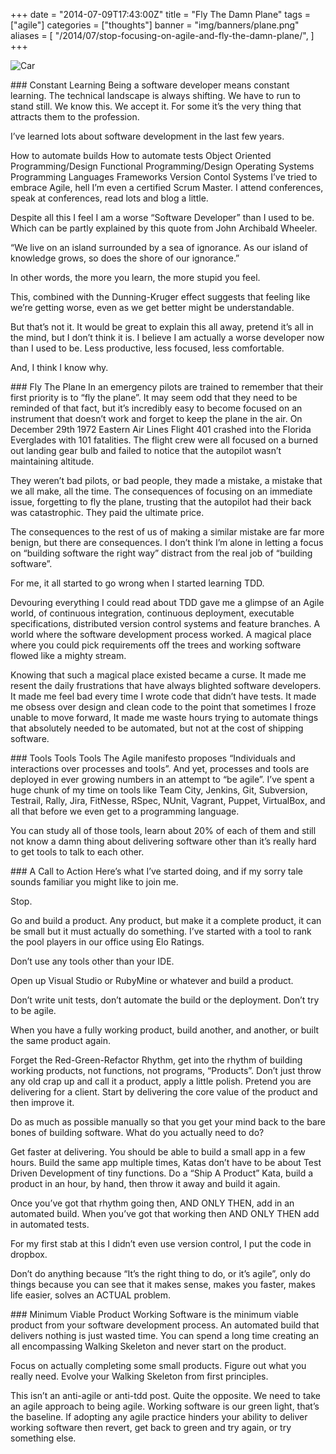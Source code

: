 +++
date = "2014-07-09T17:43:00Z"
title = "Fly The Damn Plane"
tags = ["agile"]
categories = ["thoughts"]
banner = "img/banners/plane.png"
aliases = [
    "/2014/07/stop-focusing-on-agile-and-fly-the-damn-plane/",
]
+++

![Car](/img/plane.png)

### Constant Learning
Being a software developer means constant learning. The technical landscape is always shifting. We have to run to stand still. We know this. We accept it. For some it’s the very thing that attracts them to the profession.

I’ve learned lots about software development in the last few years.

How to automate builds
How to automate tests
Object Oriented Programming/Design
Functional Programming/Design
Operating Systems
Programming Languages
Frameworks
Version Contol Systems
I’ve tried to embrace Agile, hell I’m even a certified Scrum Master. I attend conferences, speak at conferences, read lots and blog a little.

Despite all this I feel I am a worse “Software Developer” than I used to be. Which can be partly explained by this quote from John Archibald Wheeler.

“We live on an island surrounded by a sea of ignorance. As our island of knowledge grows, so does the shore of our ignorance.”

In other words, the more you learn, the more stupid you feel.

This, combined with the Dunning-Kruger effect suggests that feeling like we’re getting worse, even as we get better might be understandable.

But that’s not it. It would be great to explain this all away, pretend it’s all in the mind, but I don’t think it is. I believe I am actually a worse developer now than I used to be. Less productive, less focused, less comfortable.

And, I think I know why.

### Fly The Plane
In an emergency pilots are trained to remember that their first priority is to “fly the plane”. It may seem odd that they need to be reminded of that fact, but it’s incredibly easy to become focused on an instrument that doesn’t work and forget to keep the plane in the air. On December 29th 1972 Eastern Air Lines Flight 401 crashed into the Florida Everglades with 101 fatalities. The flight crew were all focused on a burned out landing gear bulb and failed to notice that the autopilot wasn’t maintaining altitude.

They weren’t bad pilots, or bad people, they made a mistake, a mistake that we all make, all the time. The consequences of focusing on an immediate issue, forgetting to fly the plane, trusting that the autopilot had their back was catastrophic. They paid the ultimate price.

The consequences to the rest of us of making a similar mistake are far more benign, but there are consequences. I don’t think I’m alone in letting a focus on “building software the right way” distract from the real job of “building software”.

For me, it all started to go wrong when I started learning TDD.

Devouring everything I could read about TDD gave me a glimpse of an Agile world, of continuous integration, continuous deployment, executable specifications, distributed version control systems and feature branches. A world where the software development process worked. A magical place where you could pick requirements off the trees and working software flowed like a mighty stream.

Knowing that such a magical place existed became a curse. It made me resent the daily frustrations that have always blighted software developers. It made me feel bad every time I wrote code that didn’t have tests. It made me obsess over design and clean code to the point that sometimes I froze unable to move forward, It made me waste hours trying to automate things that absolutely needed to be automated, but not at the cost of shipping software.

### Tools Tools Tools
The Agile manifesto proposes “Individuals and interactions over processes and tools”. And yet, processes and tools are deployed in ever growing numbers in an attempt to “be agile”. I’ve spent a huge chunk of my time on tools like Team City, Jenkins, Git, Subversion, Testrail, Rally, Jira, FitNesse, RSpec, NUnit, Vagrant, Puppet, VirtualBox, and all that before we even get to a programming language.

You can study all of those tools, learn about 20% of each of them and still not know a damn thing about delivering software other than it’s really hard to get tools to talk to each other.

### A Call to Action
Here’s what I’ve started doing, and if my sorry tale sounds familiar you might like to join me.

Stop.

Go and build a product. Any product, but make it a complete product, it can be small but it must actually do something. I’ve started with a tool to rank the pool players in our office using Elo Ratings.

Don’t use any tools other than your IDE.

Open up Visual Studio or RubyMine or whatever and build a product.

Don’t write unit tests, don’t automate the build or the deployment. Don’t try to be agile.

When you have a fully working product, build another, and another, or built the same product again.

Forget the Red-Green-Refactor Rhythm, get into the rhythm of building working products, not functions, not programs, “Products”. Don’t just throw any old crap up and call it a product, apply a little polish. Pretend you are delivering for a client. Start by delivering the core value of the product and then improve it.

Do as much as possible manually so that you get your mind back to the bare bones of building software. What do you actually need to do?

Get faster at delivering. You should be able to build a small app in a few hours. Build the same app multiple times, Katas don’t have to be about Test Driven Development of tiny functions. Do a “Ship A Product” Kata, build a product in an hour, by hand, then throw it away and build it again.

Once you’ve got that rhythm going then, AND ONLY THEN, add in an automated build. When you’ve got that working then AND ONLY THEN add in automated tests.

For my first stab at this I didn’t even use version control, I put the code in dropbox.

Don’t do anything because “It’s the right thing to do, or it’s agile”, only do things because you can see that it makes sense, makes you faster, makes life easier, solves an ACTUAL problem.

### Minimum Viable Product
Working Software is the minimum viable product from your software development process. An automated build that delivers nothing is just wasted time. You can spend a long time creating an all encompassing Walking Skeleton and never start on the product.

Focus on actually completing some small products. Figure out what you really need. Evolve your Walking Skeleton from first principles.

This isn’t an anti-agile or anti-tdd post. Quite the opposite. We need to take an agile approach to being agile. Working software is our green light, that’s the baseline. If adopting any agile practice hinders your ability to deliver working software then revert, get back to green and try again, or try something else.